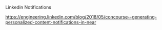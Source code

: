 Linkedin Notifications

https://engineering.linkedin.com/blog/2018/05/concourse--generating-personalized-content-notifications-in-near
